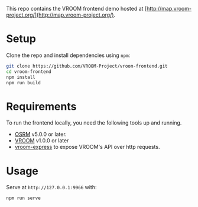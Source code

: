This repo contains the VROOM frontend demo hosted at
[http://map.vroom-project.org/](http://map.vroom-project.org/).

# Setup

Clone the repo and install dependencies using `npm`:

```bash
git clone https://github.com/VROOM-Project/vroom-frontend.git
cd vroom-frontend
npm install
npm run build
```

# Requirements

To run the frontend locally, you need the following tools up and
running.

- [OSRM](https://github.com/Project-OSRM/osrm-backend/wiki/Building-OSRM)
   v5.0.0 or later.
- [VROOM](https://github.com/VROOM-Project/vroom/wiki/Building) v1.0.0
   or later
- [vroom-express](https://github.com/VROOM-Project/vroom-express) to
expose VROOM's API over http requests.

# Usage

Serve at `http://127.0.0.1:9966` with:

```bash
npm run serve
```
